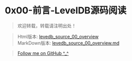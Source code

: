 # 0x00-前言-LevelDB源码阅读

> 欢迎转载，转载请注明出处！

> Html版本: [levedb\_source\_00\_overview](http://kevins.pro/blog/levedb_source_00_overview/)<br/>
> MarkDown版本: [levedb\_source\_00\_overview.md](http://github.com/KevinsBobo/KevinsBobo.github.io/blob/master/article/levedb_source_00_overview.md)

> [Follow me on GitHub ^_^](http://github.com/KevinsBobo/)

